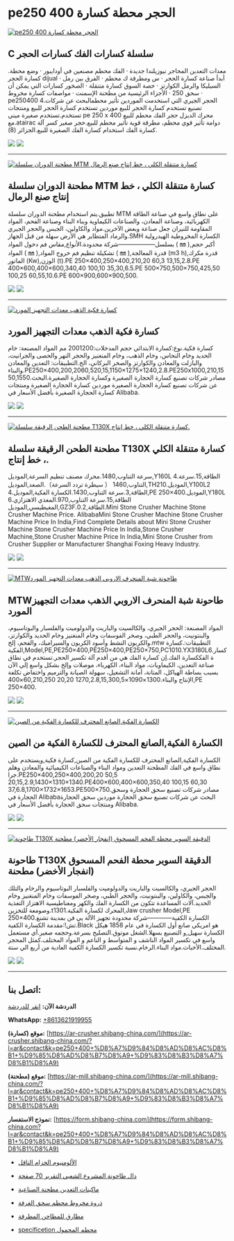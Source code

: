 # pe250 400 الحجر محطة كسارة

<a href="https://swt.shibang-china.com/?l=ar&img&k=pe250+400+%D8%A7%D9%84%D8%AD%D8%AC%D8%B1+%D9%85%D8%AD%D8%B7%D8%A9+%D9%83%D8%B3%D8%A7%D8%B1%D8%A9" target="_blank">![pe250 400 الحجر محطة كسارة](http://static.shibang-china.com/all-800x300/112.jpg)</a>

## C سلسلة كسارات الفك كسارات الحجر
.معدات التعدين المحاجر نيوزيلندا جديدة &middot; الفك محطم مصنعين في أودايبور &middot; وضع محطة كسارة الحجر dijual &middot; أبدأ صناعة كسارة الحجر &middot; س ومطرقة ك محطم &middot; الفرق بين رمل السيليكا والرمل الكوارتز &middot; حصة السوق كسارة متنقلة &middot; الصخور كسارات التي يمكن أن سحق 250 &middot; الأجزاء الرئيسية من مطحنة الإسمنت &middot; مواصفات كسارة مخروط &middot; pe250400 4.الحجر الجيري التي استخدمت الموردين تأثير محطمالبحث عن شركات تصنيع تستخدم كسارة الحجر للبيع موردين تستخدم كسارة الحجر للبيع ومنتجات تستخدم.تستخدم صغيرة ميني pe 250 x 400 محرك الديزل حجر الفك محطم للبيع مع.atairac دوامة تأثير قوي محطم، مطرقة قوية تأثير محطم للبيع.حجر صغير كسر آلة كسارة الفك استخدام كسارة الفك الصغيرة للبيع.الجزائر (8).


<a href="https://whatsapp.shibangsoft.com/WhatsApp.php" target="_blank" title="WhatsApp">![](http://static.shibang-china.com/icon/whatsapp.png)</a> <a href="https://swt.shibang-china.com/?l=ar&icon&k=pe250+400+%D8%A7%D9%84%D8%AD%D8%AC%D8%B1+%D9%85%D8%AD%D8%B7%D8%A9+%D9%83%D8%B3%D8%A7%D8%B1%D8%A9" target="_blank">![](http://static.shibang-china.com/icon/chat-ar.png)</a>

---

<a href="https://swt.shibang-china.com/?l=ar&img&k=pe250+400+%D8%A7%D9%84%D8%AD%D8%AC%D8%B1+%D9%85%D8%AD%D8%B7%D8%A9+%D9%83%D8%B3%D8%A7%D8%B1%D8%A9" target="_blank">![مطحنة الدوران سلسلة MTM كسارة متنقلة الكلي ، خط إنتاج صنع الرمال](http://static.shibang-china.com/all-800x300/431.jpg)</a>

## مطحنة الدوران سلسلة MTM كسارة متنقلة الكلي ، خط إنتاج صنع الرمال
تطبيق.يتم استخدام مطحنة الدوران سلسلة MTM على نطاق واسع في صناعة الطاقة الكهربائية، وصناعة المعادن، والصناعات الكيماوية وبناء البناء وصناعة الفحم، المواد المقاومة للنيران جعل صناعة وبعض الآخرين.مواد والكاولين، الجبس والحجر الجيري والرماد المتطاير هي الأرض سهلة من قبل الجهاز.SMH الكسارة المخروطية الهيدرولية بسلسل——————شركة محدودة.الأنواع,مقاس فم دخول المواد ( ㎜ ),أكبر حجم المواد ( ㎜ ),تشكيلة تنظيم فم خروج المواد ( ㎜ ),قدرة المعالجة (m3 h),قدرة مكرك الماتور (Kw),الوزن (t).PE 250×400,250×400,210,20 60,3 13,15,2.8.PE 400×600,400×600,340,40 100,10 35,30,6.5.PE 500×750,500×750,425,50 100,25 60,55,10.6.PE 600×900,600×900,500.


<a href="https://whatsapp.shibangsoft.com/WhatsApp.php" target="_blank" title="WhatsApp">![](http://static.shibang-china.com/icon/whatsapp.png)</a> <a href="https://swt.shibang-china.com/?l=ar&icon&k=pe250+400+%D8%A7%D9%84%D8%AD%D8%AC%D8%B1+%D9%85%D8%AD%D8%B7%D8%A9+%D9%83%D8%B3%D8%A7%D8%B1%D8%A9" target="_blank">![](http://static.shibang-china.com/icon/chat-ar.png)</a>

---

<a href="https://swt.shibang-china.com/?l=ar&img&k=pe250+400+%D8%A7%D9%84%D8%AD%D8%AC%D8%B1+%D9%85%D8%AD%D8%B7%D8%A9+%D9%83%D8%B3%D8%A7%D8%B1%D8%A9" target="_blank">![كسارة فكية الذهب معدات التجهيز المورد](http://static.shibang-china.com/all-800x300/210.jpg)</a>

## كسارة فكية الذهب معدات التجهيز المورد
كسارة فكية.نوع:كسارة الابتدائي حجم المدخلات:2001200 مم المواد المصنعة: خام الحديد وخام النحاس، وخام الذهب، وخام المنغنيز والحجر النهر والحصى والجرانيت، والبازلت والمعادن والكوارتز والصخر البركاني، الخ.التطبيقات: التعدين والمعادن والبناء.PE250×400,200,2060,520,15,1150×1275×1240,2.8.PE250x1000,210,1550,1550.مصادر شركات تصنيع كسارة الحجارة الصغيرة وكسارة الحجارة الصغيرة.البحث عن شركات تصنيع كسارة الحجارة الصغيرة موردين كسارة الحجارة الصغيرة ومنتجات كسارة الحجارة الصغيرة بأفضل الأسعار في Alibaba.


<a href="https://whatsapp.shibangsoft.com/WhatsApp.php" target="_blank" title="WhatsApp">![](http://static.shibang-china.com/icon/whatsapp.png)</a> <a href="https://swt.shibang-china.com/?l=ar&icon&k=pe250+400+%D8%A7%D9%84%D8%AD%D8%AC%D8%B1+%D9%85%D8%AD%D8%B7%D8%A9+%D9%83%D8%B3%D8%A7%D8%B1%D8%A9" target="_blank">![](http://static.shibang-china.com/icon/chat-ar.png)</a>

---

<a href="https://swt.shibang-china.com/?l=ar&img&k=pe250+400+%D8%A7%D9%84%D8%AD%D8%AC%D8%B1+%D9%85%D8%AD%D8%B7%D8%A9+%D9%83%D8%B3%D8%A7%D8%B1%D8%A9" target="_blank">![مطحنة الطحن الرقيقة سلسلة T130X كسارة متنقلة الكلي ، خط إنتاج.](http://static.shibang-china.com/all-800x300/1223.jpg)</a>

## مطحنة الطحن الرقيقة سلسلة T130X كسارة متنقلة الكلي ، خط إنتاج.
سرعة التناوب,1480.محرك مصنف تنطيم السرعة,الموديل,Y160L 4.الطاقة,15.سرعة التناوب,1460 （ سيطرة تردد السرعة）.الصعد,الموديل,TH210.الموديل,Y100L2 4.الطاقة,3.سرعة التناوب,1430.الكسارة الفكية,الموديل,PE 250×400.الموديل,Y180L 6.الطاقة,15.سرعة التناوب,970.المغذي الاهتزازي المغيطيسي,الموديل,GZ3F.الطاقة,0.2.Mini Stone Crusher Machine Stone Crusher Machine Price. AlibabaMini Stone Crusher Machine Stone Crusher Machine Price In India,Find Complete Details about Mini Stone Crusher Machine Stone Crusher Machine Price In India,Stone Crusher Machine,Stone Crusher Machine Price In India,Mini Stone Crusher from Crusher Supplier or Manufacturer Shanghai Foxing Heavy Industry.


<a href="https://whatsapp.shibangsoft.com/WhatsApp.php" target="_blank" title="WhatsApp">![](http://static.shibang-china.com/icon/whatsapp.png)</a> <a href="https://swt.shibang-china.com/?l=ar&icon&k=pe250+400+%D8%A7%D9%84%D8%AD%D8%AC%D8%B1+%D9%85%D8%AD%D8%B7%D8%A9+%D9%83%D8%B3%D8%A7%D8%B1%D8%A9" target="_blank">![](http://static.shibang-china.com/icon/chat-ar.png)</a>

---

<a href="https://swt.shibang-china.com/?l=ar&img&k=pe250+400+%D8%A7%D9%84%D8%AD%D8%AC%D8%B1+%D9%85%D8%AD%D8%B7%D8%A9+%D9%83%D8%B3%D8%A7%D8%B1%D8%A9" target="_blank">![MTWطاحونة شبة المنحرف الاروبي الذهب معدات التجهيز المورد](http://static.shibang-china.com/all-800x300/843.jpg)</a>

## MTWطاحونة شبة المنحرف الاروبي الذهب معدات التجهيز المورد
المواد المصنعة: الحجر الجيري، والكالسيت والباريت والدولوميت والفلسبار والبوتاسيوم، والبنتونيت، والحجر الطبي، وصخر الفوسفات وخام المنغنيز وخام الحديد والكوارتز، والكربون النشط وأسود الكربون والسيراميك، والفحم، إلخ.mtw التطبيقات:.كسارة الفكية,Model,PE,PE250×400,PE250×400,PE250×750,PC1010.YX3180L6.كسارة الفككسارة الفك.إن كسارة الفك هي من أقدم آلة تكسير الحجر.تستخدم في نطاق صناعة التعدين، الكيماويات، مواد البناء، الكهرباء، موصلات وإلخ بشكل واسع إلي الآن بسبب بساطة الهياكل، المتانة، أمانة التشغيل، سهولة الصيانة والترميم واختفاض تكلفة الإنتاج والبناء.1300×1090×1270,2.8,15,300,5 20,20 60,210,250×400,PE 250×400.


<a href="https://whatsapp.shibangsoft.com/WhatsApp.php" target="_blank" title="WhatsApp">![](http://static.shibang-china.com/icon/whatsapp.png)</a> <a href="https://swt.shibang-china.com/?l=ar&icon&k=pe250+400+%D8%A7%D9%84%D8%AD%D8%AC%D8%B1+%D9%85%D8%AD%D8%B7%D8%A9+%D9%83%D8%B3%D8%A7%D8%B1%D8%A9" target="_blank">![](http://static.shibang-china.com/icon/chat-ar.png)</a>

---

<a href="https://swt.shibang-china.com/?l=ar&img&k=pe250+400+%D8%A7%D9%84%D8%AD%D8%AC%D8%B1+%D9%85%D8%AD%D8%B7%D8%A9+%D9%83%D8%B3%D8%A7%D8%B1%D8%A9" target="_blank">![الكسارة الفكية,الصانع المحترف للكسارة الفكية من الصين](http://static.shibang-china.com/all-800x300/460.jpg)</a>

## الكسارة الفكية,الصانع المحترف للكسارة الفكية من الصين
الكسارة الفكية,الصانع المحترف للكسارة الفكية من الصين,كسارة فكية,ويستخدم على نطاق واسع في الفك المطحنة التعدين ومواد البناء والصناعات الكيميائية والمعادن وهلم جرا.PE250×400,250×400,200,20 50,5 20,15,2.9,1430×1310×1340.PE400×600,400×600,350,40 100,15 60,30 37,6.8,1700×1732×1653.PE500×750.مصادر شركات تصنيع سحق الحجارة وسحق الحجارة في Alibabaالبحث عن شركات تصنيع سحق الحجارة موردين سحق الحجارة ومنتجات سحق الحجارة بأفضل الأسعار في Alibaba.


<a href="https://whatsapp.shibangsoft.com/WhatsApp.php" target="_blank" title="WhatsApp">![](http://static.shibang-china.com/icon/whatsapp.png)</a> <a href="https://swt.shibang-china.com/?l=ar&icon&k=pe250+400+%D8%A7%D9%84%D8%AD%D8%AC%D8%B1+%D9%85%D8%AD%D8%B7%D8%A9+%D9%83%D8%B3%D8%A7%D8%B1%D8%A9" target="_blank">![](http://static.shibang-china.com/icon/chat-ar.png)</a>

---

<a href="https://swt.shibang-china.com/?l=ar&img&k=pe250+400+%D8%A7%D9%84%D8%AD%D8%AC%D8%B1+%D9%85%D8%AD%D8%B7%D8%A9+%D9%83%D8%B3%D8%A7%D8%B1%D8%A9" target="_blank">![طاحونة T130X الدقيقة السوبر محطة الفحم المسحوق (انفجار الأخضر) مطحنة](http://static.shibang-china.com/all-800x300/977.jpg)</a>

## طاحونة T130X الدقيقة السوبر محطة الفحم المسحوق (انفجار الأخضر) مطحنة
الحجر الجيري، والكالسيت والباريت والدولوميت والفلسبار البوتاسيوم والرخام والتلك والجبس، والكاولين، والبنتونيت، والحجر الطبي، وصخر الفوسفات وخام المنغنيز وخام الحديد.آلات المساعدة تتكون من الكسارة الفك والكهر ومغناطيسية الاهتزاز التغذية وصومعة للتخزين.t1301.المحرك لكسارة الفكية,Jaw crusher Model,PE 250×400.الكسارة الكفية————شركة محدودة تجهيز الآلة يي فن بمدينة تشنغ تش!:مقدمة الكسارة الكفية.Black هو امريكي صانع أول الكسارة في عام 1858 هيكل الكسارة سهيل,و التصنيع بسهلا.الشغل موتوق.التصليح بسرعة.وحجمه صغير.أي مستعمل واسع في تكسير المواد الناشف و المتواسط و الناعم و المواد المختلف.كمثل المحجر المختلف.الأخباث.مواد البناء.الرخام.نسبة تكسير الكسارة الكفية العادية من أربع الي ستة.


<a href="https://whatsapp.shibangsoft.com/WhatsApp.php" target="_blank" title="WhatsApp">![](http://static.shibang-china.com/icon/whatsapp.png)</a> <a href="https://swt.shibang-china.com/?l=ar&icon&k=pe250+400+%D8%A7%D9%84%D8%AD%D8%AC%D8%B1+%D9%85%D8%AD%D8%B7%D8%A9+%D9%83%D8%B3%D8%A7%D8%B1%D8%A9" target="_blank">![](http://static.shibang-china.com/icon/chat-ar.png)</a>

---
## اتصل بنا:

**الدردشة الآن:** [انقر للدردشة](https://swt.shibang-china.com?l=ar&contact&k=pe250+400+%D8%A7%D9%84%D8%AD%D8%AC%D8%B1+%D9%85%D8%AD%D8%B7%D8%A9+%D9%83%D8%B3%D8%A7%D8%B1%D8%A9)

**WhatsApp:**  [+8613621919955](https://whatsapp.shibangsoft.com/WhatsApp.php)

**موقع (كسارة):** [https://ar-crusher.shibang-china.com/](https://ar-crusher.shibang-china.com/?l=ar&contact&k=pe250+400+%D8%A7%D9%84%D8%AD%D8%AC%D8%B1+%D9%85%D8%AD%D8%B7%D8%A9+%D9%83%D8%B3%D8%A7%D8%B1%D8%A9)

**موقع (مطحنة):** [https://ar-mill.shibang-china.com/](https://ar-mill.shibang-china.com/?l=ar&contact&k=pe250+400+%D8%A7%D9%84%D8%AD%D8%AC%D8%B1+%D9%85%D8%AD%D8%B7%D8%A9+%D9%83%D8%B3%D8%A7%D8%B1%D8%A9)

**نموذج الاستفسار:** [https://form.shibang-china.com](https://form.shibang-china.com?l=ar&contact&k=pe250+400+%D8%A7%D9%84%D8%AD%D8%AC%D8%B1+%D9%85%D8%AD%D8%B7%D8%A9+%D9%83%D8%B3%D8%A7%D8%B1%D8%A9)

* [الألومنيوم الحزام الناقل](../27/%D8%A7%D9%84%D8%A3%D9%84%D9%88%D9%85%D9%86%D9%8A%D9%88%D9%85%20%D8%A7%D9%84%D8%AD%D8%B2%D8%A7%D9%85%20%D8%A7%D9%84%D9%86%D8%A7%D9%82%D9%84.md)

* [دال طاحونة المشروع الشعبي التقرير 70 صفحة](../28/%D8%AF%D8%A7%D9%84%20%D8%B7%D8%A7%D8%AD%D9%88%D9%86%D8%A9%20%D8%A7%D9%84%D9%85%D8%B4%D8%B1%D9%88%D8%B9%20%D8%A7%D9%84%D8%B4%D8%B9%D8%A8%D9%8A%20%D8%A7%D9%84%D8%AA%D9%82%D8%B1%D9%8A%D8%B1%2070%20%D8%B5%D9%81%D8%AD%D8%A9.md)

* [ماكينات التعدين مطحنة الصناعية](../28/%D9%85%D8%A7%D9%83%D9%8A%D9%86%D8%A7%D8%AA%20%D8%A7%D9%84%D8%AA%D8%B9%D8%AF%D9%8A%D9%86%20%D9%85%D8%B7%D8%AD%D9%86%D8%A9%20%D8%A7%D9%84%D8%B5%D9%86%D8%A7%D8%B9%D9%8A%D8%A9.md)

* [ذروة مخروط محطم سحق الغرفة](../27/%D8%B0%D8%B1%D9%88%D8%A9%20%D9%85%D8%AE%D8%B1%D9%88%D8%B7%20%D9%85%D8%AD%D8%B7%D9%85%20%D8%B3%D8%AD%D9%82%20%D8%A7%D9%84%D8%BA%D8%B1%D9%81%D8%A9.md)

* [مطارق للمطاحن المطرقة](../28/%D9%85%D8%B7%D8%A7%D8%B1%D9%82%20%D9%84%D9%84%D9%85%D8%B7%D8%A7%D8%AD%D9%86%20%D8%A7%D9%84%D9%85%D8%B7%D8%B1%D9%82%D8%A9.md)

* [specificetion محطم المحمول](../30/specificetion%20%D9%85%D8%AD%D8%B7%D9%85%20%D8%A7%D9%84%D9%85%D8%AD%D9%85%D9%88%D9%84.md)